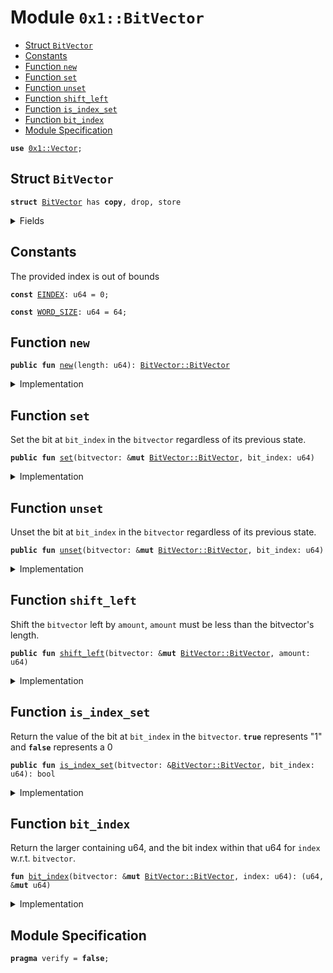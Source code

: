 
<a name="0x1_BitVector"></a>

# Module `0x1::BitVector`



-  [Struct `BitVector`](#0x1_BitVector_BitVector)
-  [Constants](#@Constants_0)
-  [Function `new`](#0x1_BitVector_new)
-  [Function `set`](#0x1_BitVector_set)
-  [Function `unset`](#0x1_BitVector_unset)
-  [Function `shift_left`](#0x1_BitVector_shift_left)
-  [Function `is_index_set`](#0x1_BitVector_is_index_set)
-  [Function `bit_index`](#0x1_BitVector_bit_index)
-  [Module Specification](#@Module_Specification_1)


<pre><code><b>use</b> <a href="">0x1::Vector</a>;
</code></pre>



<a name="0x1_BitVector_BitVector"></a>

## Struct `BitVector`



<pre><code><b>struct</b> <a href="BitVector.md#0x1_BitVector">BitVector</a> has <b>copy</b>, drop, store
</code></pre>



<details>
<summary>Fields</summary>


<dl>
<dt>
<code>length: u64</code>
</dt>
<dd>

</dd>
<dt>
<code>bit_field: vector&lt;u64&gt;</code>
</dt>
<dd>

</dd>
</dl>


</details>

<a name="@Constants_0"></a>

## Constants


<a name="0x1_BitVector_EINDEX"></a>

The provided index is out of bounds


<pre><code><b>const</b> <a href="BitVector.md#0x1_BitVector_EINDEX">EINDEX</a>: u64 = 0;
</code></pre>



<a name="0x1_BitVector_WORD_SIZE"></a>



<pre><code><b>const</b> <a href="BitVector.md#0x1_BitVector_WORD_SIZE">WORD_SIZE</a>: u64 = 64;
</code></pre>



<a name="0x1_BitVector_new"></a>

## Function `new`



<pre><code><b>public</b> <b>fun</b> <a href="BitVector.md#0x1_BitVector_new">new</a>(length: u64): <a href="BitVector.md#0x1_BitVector_BitVector">BitVector::BitVector</a>
</code></pre>



<details>
<summary>Implementation</summary>


<pre><code><b>public</b> <b>fun</b> <a href="BitVector.md#0x1_BitVector_new">new</a>(length: u64): <a href="BitVector.md#0x1_BitVector">BitVector</a> {
    <b>let</b> num_words = (length + (<a href="BitVector.md#0x1_BitVector_WORD_SIZE">WORD_SIZE</a> - 1)) /  <a href="BitVector.md#0x1_BitVector_WORD_SIZE">WORD_SIZE</a>;
    <b>let</b> bit_field = <a href="_empty">Vector::empty</a>();
    <b>while</b> (num_words &gt; 0) {
        <a href="_push_back">Vector::push_back</a>(&<b>mut</b> bit_field, 0u64);
        num_words = num_words - 1;
    };

    <a href="BitVector.md#0x1_BitVector">BitVector</a> {
        length,
        bit_field,
    }
}
</code></pre>



</details>

<a name="0x1_BitVector_set"></a>

## Function `set`

Set the bit at <code>bit_index</code> in the <code>bitvector</code> regardless of its previous state.


<pre><code><b>public</b> <b>fun</b> <a href="BitVector.md#0x1_BitVector_set">set</a>(bitvector: &<b>mut</b> <a href="BitVector.md#0x1_BitVector_BitVector">BitVector::BitVector</a>, bit_index: u64)
</code></pre>



<details>
<summary>Implementation</summary>


<pre><code><b>public</b> <b>fun</b> <a href="BitVector.md#0x1_BitVector_set">set</a>(bitvector: &<b>mut</b> <a href="BitVector.md#0x1_BitVector">BitVector</a>, bit_index: u64) {
    <b>assert</b>(<a href="BitVector.md#0x1_BitVector_bit_index">bit_index</a> &lt; bitvector.length, <a href="BitVector.md#0x1_BitVector_EINDEX">EINDEX</a>);
    <b>let</b> (inner_index, inner) = <a href="BitVector.md#0x1_BitVector_bit_index">bit_index</a>(bitvector, bit_index);
    *inner = *inner | 1u64 &lt;&lt; (inner_index <b>as</b> u8);
}
</code></pre>



</details>

<a name="0x1_BitVector_unset"></a>

## Function `unset`

Unset the bit at <code>bit_index</code> in the <code>bitvector</code> regardless of its previous state.


<pre><code><b>public</b> <b>fun</b> <a href="BitVector.md#0x1_BitVector_unset">unset</a>(bitvector: &<b>mut</b> <a href="BitVector.md#0x1_BitVector_BitVector">BitVector::BitVector</a>, bit_index: u64)
</code></pre>



<details>
<summary>Implementation</summary>


<pre><code><b>public</b> <b>fun</b> <a href="BitVector.md#0x1_BitVector_unset">unset</a>(bitvector: &<b>mut</b> <a href="BitVector.md#0x1_BitVector">BitVector</a>, bit_index: u64) {
    <b>assert</b>(<a href="BitVector.md#0x1_BitVector_bit_index">bit_index</a> &lt; bitvector.length, <a href="BitVector.md#0x1_BitVector_EINDEX">EINDEX</a>);
    <b>let</b> (inner_index, inner) = <a href="BitVector.md#0x1_BitVector_bit_index">bit_index</a>(bitvector, bit_index);
    // Having negation would be nice here...
    *inner = *inner ^ (*inner & (1u64 &lt;&lt; (inner_index <b>as</b> u8)));
}
</code></pre>



</details>

<a name="0x1_BitVector_shift_left"></a>

## Function `shift_left`

Shift the <code>bitvector</code> left by <code>amount</code>, <code>amount</code> must be less than the
bitvector's length.


<pre><code><b>public</b> <b>fun</b> <a href="BitVector.md#0x1_BitVector_shift_left">shift_left</a>(bitvector: &<b>mut</b> <a href="BitVector.md#0x1_BitVector_BitVector">BitVector::BitVector</a>, amount: u64)
</code></pre>



<details>
<summary>Implementation</summary>


<pre><code><b>public</b> <b>fun</b> <a href="BitVector.md#0x1_BitVector_shift_left">shift_left</a>(bitvector: &<b>mut</b> <a href="BitVector.md#0x1_BitVector">BitVector</a>, amount: u64) {
    <b>assert</b>(amount &lt; bitvector.length, <a href="BitVector.md#0x1_BitVector_EINDEX">EINDEX</a>);
    <b>let</b> i = amount;

    <b>while</b> (i &lt; bitvector.length) {
        <b>if</b> (<a href="BitVector.md#0x1_BitVector_is_index_set">is_index_set</a>(bitvector, i)) <a href="BitVector.md#0x1_BitVector_set">set</a>(bitvector, i - amount)
        <b>else</b> <a href="BitVector.md#0x1_BitVector_unset">unset</a>(bitvector, i - amount);
        i = i + 1;
    };

    i = bitvector.length - amount;

    <b>while</b> (i &lt; bitvector.length) {
        <a href="BitVector.md#0x1_BitVector_unset">unset</a>(bitvector, i);
        i = i + 1;
    };
}
</code></pre>



</details>

<a name="0x1_BitVector_is_index_set"></a>

## Function `is_index_set`

Return the value of the bit at <code>bit_index</code> in the <code>bitvector</code>. <code><b>true</b></code>
represents "1" and <code><b>false</b></code> represents a 0


<pre><code><b>public</b> <b>fun</b> <a href="BitVector.md#0x1_BitVector_is_index_set">is_index_set</a>(bitvector: &<a href="BitVector.md#0x1_BitVector_BitVector">BitVector::BitVector</a>, bit_index: u64): bool
</code></pre>



<details>
<summary>Implementation</summary>


<pre><code><b>public</b> <b>fun</b> <a href="BitVector.md#0x1_BitVector_is_index_set">is_index_set</a>(bitvector: &<a href="BitVector.md#0x1_BitVector">BitVector</a>, bit_index: u64): bool {
    <b>assert</b>(<a href="BitVector.md#0x1_BitVector_bit_index">bit_index</a> &lt; bitvector.length, <a href="BitVector.md#0x1_BitVector_EINDEX">EINDEX</a>);
    <b>let</b> inner = <a href="_borrow">Vector::borrow</a>(&bitvector.bit_field, bit_index / <a href="BitVector.md#0x1_BitVector_WORD_SIZE">WORD_SIZE</a>);
    <b>let</b> inner_index = bit_index % <a href="BitVector.md#0x1_BitVector_WORD_SIZE">WORD_SIZE</a>;
    *inner & (1 &lt;&lt; (inner_index <b>as</b> u8)) != 0
}
</code></pre>



</details>

<a name="0x1_BitVector_bit_index"></a>

## Function `bit_index`

Return the larger containing u64, and the bit index within that u64
for <code>index</code> w.r.t. <code>bitvector</code>.


<pre><code><b>fun</b> <a href="BitVector.md#0x1_BitVector_bit_index">bit_index</a>(bitvector: &<b>mut</b> <a href="BitVector.md#0x1_BitVector_BitVector">BitVector::BitVector</a>, index: u64): (u64, &<b>mut</b> u64)
</code></pre>



<details>
<summary>Implementation</summary>


<pre><code><b>fun</b> <a href="BitVector.md#0x1_BitVector_bit_index">bit_index</a>(bitvector: &<b>mut</b> <a href="BitVector.md#0x1_BitVector">BitVector</a>, index: u64): (u64, &<b>mut</b> u64) {
    <b>assert</b>(index &lt; bitvector.length, <a href="BitVector.md#0x1_BitVector_EINDEX">EINDEX</a>);
    (index % <a href="BitVector.md#0x1_BitVector_WORD_SIZE">WORD_SIZE</a>, <a href="_borrow_mut">Vector::borrow_mut</a>(&<b>mut</b> bitvector.bit_field, index / <a href="BitVector.md#0x1_BitVector_WORD_SIZE">WORD_SIZE</a>))
}
</code></pre>



</details>

<a name="@Module_Specification_1"></a>

## Module Specification



<pre><code><b>pragma</b> verify = <b>false</b>;
</code></pre>
